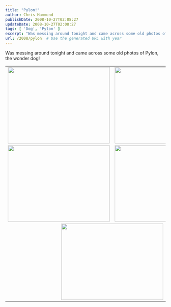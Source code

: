 ```yaml
---
title: "Pylon!"
author: Chris Hammond
publishDate: 2008-10-27T02:08:27
updateDate: 2008-10-27T02:08:27
tags: [ 'Dog', 'Pylon' ]
excerpt: "Was messing around tonight and came across some old photos of Pylon, the wonder dog!                                                                                                                                     "
url: /2008/pylon  # Use the generated URL with year
---
```

<p>Was messing around tonight and came across some old photos of Pylon, the wonder dog!</p> <p> <table width="600" border="0">     <tbody>         <tr>             <td><img height="240" src="https://www.christoc.com/i/dog/20010429-1.jpg" width="320" alt="" /></td>             <td><img height="240" src="https://www.christoc.com/i/dog/20010429-2.jpg" width="320" alt="" /></td>         </tr>         <tr>             <td><img height="240" src="https://www.christoc.com/i/dog/20010429-3.jpg" width="320" alt="" /></td>             <td><img height="240" src="https://www.christoc.com/i/dog/20010429-4.jpg" width="320" alt="" /></td>         </tr>         <tr>             <td align="center" colspan="2"><img height="240" src="https://www.christoc.com/i/dog/20010429-5.jpg" width="320" alt="" /></td>         </tr>     </tbody> </table> </p>
